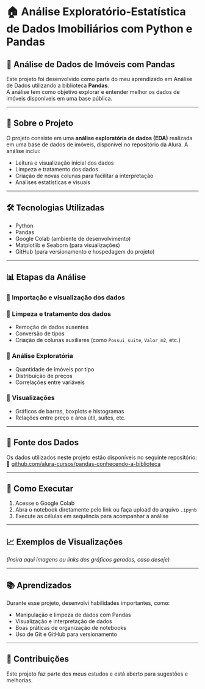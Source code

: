 # 🏠 Análise Exploratório-Estatística de Dados Imobiliários com Python e Pandas

## 🏡 Análise de Dados de Imóveis com Pandas

Este projeto foi desenvolvido como parte do meu aprendizado em Análise de Dados utilizando a biblioteca **Pandas**.  
A análise tem como objetivo explorar e entender melhor os dados de imóveis disponíveis em uma base pública.

---

## 📁 Sobre o Projeto

O projeto consiste em uma **análise exploratória de dados (EDA)** realizada em uma base de dados de imóveis, disponível no repositório da Alura. A análise inclui:

- Leitura e visualização inicial dos dados  
- Limpeza e tratamento dos dados  
- Criação de novas colunas para facilitar a interpretação  
- Análises estatísticas e visuais  

---

## 🛠️ Tecnologias Utilizadas

- Python  
- Pandas  
- Google Colab (ambiente de desenvolvimento)  
- Matplotlib e Seaborn (para visualizações)  
- GitHub (para versionamento e hospedagem do projeto)  

---

## 📊 Etapas da Análise

### 🔹 Importação e visualização dos dados  
### 🔹 Limpeza e tratamento dos dados

- Remoção de dados ausentes  
- Conversão de tipos  
- Criação de colunas auxiliares (como `Possui_suite`, `Valor_m2`, etc.)

### 🔹 Análise Exploratória

- Quantidade de imóveis por tipo  
- Distribuição de preços  
- Correlações entre variáveis  

### 🔹 Visualizações

- Gráficos de barras, boxplots e histogramas  
- Relações entre preço e área útil, suítes, etc.  

---

## 📎 Fonte dos Dados

Os dados utilizados neste projeto estão disponíveis no seguinte repositório:  
🔗 [github.com/alura-cursos/pandas-conhecendo-a-biblioteca](https://github.com/alura-cursos/pandas-conhecendo-a-biblioteca)

---

## 📌 Como Executar

1. Acesse o Google Colab  
2. Abra o notebook diretamente pelo link ou faça upload do arquivo `.ipynb`  
3. Execute as células em sequência para acompanhar a análise  

---

## 📈 Exemplos de Visualizações

*(Insira aqui imagens ou links dos gráficos gerados, caso deseje)*

---

## 📚 Aprendizados

Durante esse projeto, desenvolvi habilidades importantes, como:

- Manipulação e limpeza de dados com Pandas  
- Visualização e interpretação de dados  
- Boas práticas de organização de notebooks  
- Uso de Git e GitHub para versionamento  

---

## 🤝 Contribuições

Este projeto faz parte dos meus estudos e está aberto para sugestões e melhorias.
